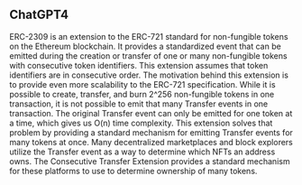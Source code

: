 ## ChatGPT4

ERC-2309 is an extension to the ERC-721 standard for non-fungible tokens on the Ethereum blockchain. It provides a standardized event that can be emitted during the creation or transfer of one or many non-fungible tokens with consecutive token identifiers. This extension assumes that token identifiers are in consecutive order. The motivation behind this extension is to provide even more scalability to the ERC-721 specification. While it is possible to create, transfer, and burn 2^256 non-fungible tokens in one transaction, it is not possible to emit that many Transfer events in one transaction. The original Transfer event can only be emitted for one token at a time, which gives us O(n) time complexity. This extension solves that problem by providing a standard mechanism for emitting Transfer events for many tokens at once. Many decentralized marketplaces and block explorers utilize the Transfer event as a way to determine which NFTs an address owns. The Consecutive Transfer Extension provides a standard mechanism for these platforms to use to determine ownership of many tokens.
